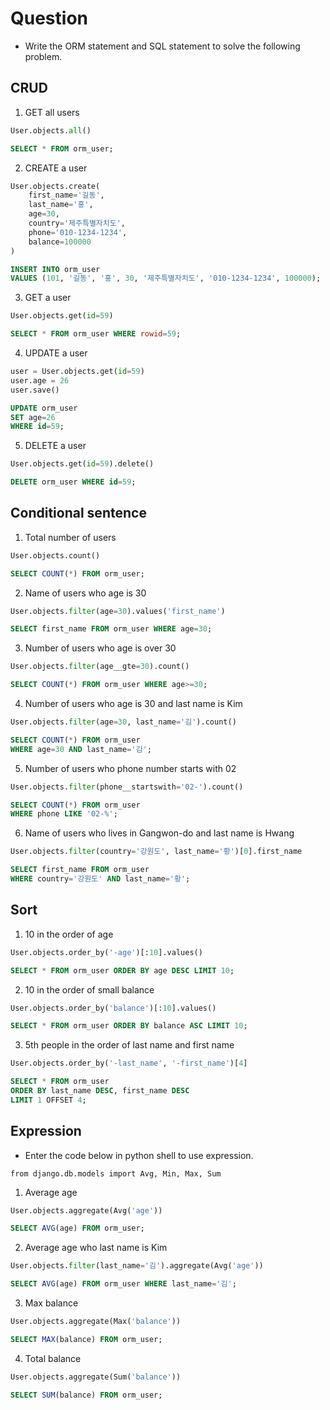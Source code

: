 # Question

- Write the ORM statement and SQL statement to solve the following problem.

## CRUD

1. GET all users

```python
User.objects.all()
```

```sql
SELECT * FROM orm_user;
```

2. CREATE a user

```python
User.objects.create(
    first_name='길동',
    last_name='홍',
    age=30,
    country='제주특별자치도',
    phone='010-1234-1234',
    balance=100000
)
```

```sql
INSERT INTO orm_user
VALUES (101, '길동', '홍', 30, '제주특별자치도', '010-1234-1234', 100000);
```

3. GET a user

```python
User.objects.get(id=59)
```

```sql
SELECT * FROM orm_user WHERE rowid=59;
```

4. UPDATE a user

```python
user = User.objects.get(id=59)
user.age = 26
user.save()
```

```sql
UPDATE orm_user
SET age=26
WHERE id=59;
```

5. DELETE a user

```python
User.objects.get(id=59).delete()
```

```sql
DELETE orm_user WHERE id=59;
```

## Conditional sentence

1. Total number of users

```python
User.objects.count()
```

```sql
SELECT COUNT(*) FROM orm_user;
```

2. Name of users who age is 30

```python
User.objects.filter(age=30).values('first_name')
```

```sql
SELECT first_name FROM orm_user WHERE age=30;
```

3. Number of users who age is over 30

```python
User.objects.filter(age__gte=30).count()
```

```sql
SELECT COUNT(*) FROM orm_user WHERE age>=30;
```

4. Number of users who age is 30 and last name is Kim

```python
User.objects.filter(age=30, last_name='김').count()
```

```sql
SELECT COUNT(*) FROM orm_user
WHERE age=30 AND last_name='김';
```

5. Number of users who phone number starts with 02

```python
User.objects.filter(phone__startswith='02-').count()
```

```sql
SELECT COUNT(*) FROM orm_user
WHERE phone LIKE '02-%';
```

6. Name of users who lives in Gangwon-do and last name is Hwang

```python
User.objects.filter(country='강원도', last_name='황')[0].first_name
```

```sql
SELECT first_name FROM orm_user
WHERE country='강원도' AND last_name='황';
```

## Sort

1. 10 in the order of age

```python
User.objects.order_by('-age')[:10].values()
```

```sql
SELECT * FROM orm_user ORDER BY age DESC LIMIT 10;
```

2. 10 in the order of small balance

```python
User.objects.order_by('balance')[:10].values()
```

```sql
SELECT * FROM orm_user ORDER BY balance ASC LIMIT 10;
```

3. 5th people in the order of last name and first name

```python
User.objects.order_by('-last_name', '-first_name')[4]
```

```sql
SELECT * FROM orm_user
ORDER BY last_name DESC, first_name DESC
LIMIT 1 OFFSET 4;
```

## Expression

- Enter the code below in python shell to use expression.

`from django.db.models import Avg, Min, Max, Sum`

1. Average age

```python
User.objects.aggregate(Avg('age'))
```

```sql
SELECT AVG(age) FROM orm_user;
```

2. Average age who last name is Kim

```python
User.objects.filter(last_name='김').aggregate(Avg('age'))
```

```sql
SELECT AVG(age) FROM orm_user WHERE last_name='김';
```

3. Max balance

```python
User.objects.aggregate(Max('balance'))
```

```sql
SELECT MAX(balance) FROM orm_user;
```

4. Total balance

```python
User.objects.aggregate(Sum('balance'))
```

```sql
SELECT SUM(balance) FROM orm_user;
```

